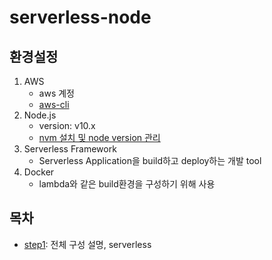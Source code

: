 # serverless-node

## 환경설정

1. AWS
   * aws 계정
   * [aws-cli](./etc/aws-cli.md)
2. Node.js
   * version: v10.x
   * [nvm 설치 및 node version 관리](./etc/nvm.md)
3. Serverless Framework
   * Serverless Application을 build하고 deploy하는 개발 tool
4. Docker
   * lambda와 같은 build환경을 구성하기 위해 사용

## 목차

* [step1](./step1.md): 전체 구성 설명, serverless
